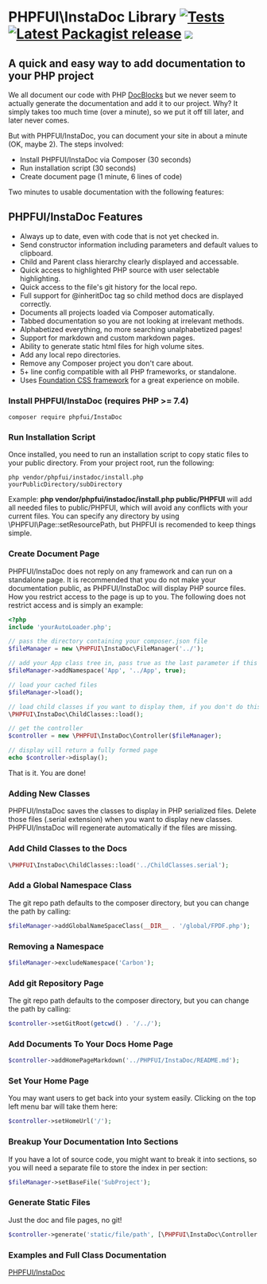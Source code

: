 # PHPFUI\InstaDoc Library [![Tests](https://github.com/phpfui/InstaDoc/actions/workflows/tests.yml/badge.svg)](https://github.com/phpfui/InstaDoc/actions?query=workflow%3Atests) [![Latest Packagist release](https://img.shields.io/packagist/v/phpfui/InstaDoc.svg)](https://packagist.org/packages/phpfui/InstaDoc) ![](https://img.shields.io/badge/PHPStan-level%205-brightgreen.svg?style=flat)

## A quick and easy way to add documentation to your PHP project

We all document our code with PHP [DocBlocks](https://en.wikipedia.org/wiki/PHPDoc) but we never seem to actually generate the documentation and add it to our project. Why? It simply takes too much time (over a minute), so we put it off till later, and later never comes.

But with PHPFUI/InstaDoc, you can document your site in about a minute (OK, maybe 2). The steps involved:
 * Install PHPFUI/InstaDoc via Composer (30 seconds)
 * Run installation script (30 seconds)
 * Create document page (1 minute, 6 lines of code)

 Two minutes to usable documentation with the following features:

## PHPFUI/InstaDoc Features
 * Always up to date, even with code that is not yet checked in.
 * Send constructor information including parameters and default values to clipboard.
 * Child and Parent class hierarchy clearly displayed and accessable.
 * Quick access to highlighted PHP source with user selectable highlighting.
 * Quick access to the file's git history for the local repo.
 * Full support for @inheritDoc tag so child method docs are displayed correctly.
 * Documents all projects loaded via Composer automatically.
 * Tabbed documentation so you are not looking at irrelevant methods.
 * Alphabetized everything, no more searching unalphabetized pages!
 * Support for markdown and custom markdown pages.
 * Ability to generate static html files for high volume sites.
 * Add any local repo directories.
 * Remove any Composer project you don't care about.
 * 5+ line config compatible with all PHP frameworks, or standalone.
 * Uses [Foundation CSS framework](https://get.foundation) for a great experience on mobile.

### Install PHPFUI/InstaDoc (requires PHP >= 7.4)
```
composer require phpfui/InstaDoc
```
### Run Installation Script
Once installed, you need to run an installation script to copy static files to your public directory.  From your project root, run the following:
```
php vendor/phpfui/instadoc/install.php yourPublicDirectory/subDirectory
```
Example: **php vendor/phpfui/instadoc/install.php public/PHPFUI** will add all needed files to public/PHPFUI, which will avoid any conflicts with your current files.  You can specify any directory by using \PHPFUI\Page::setResourcePath, but PHPFUI is recomended to keep things simple.

### Create Document Page
PHPFUI/InstaDoc does not reply on any framework and can run on a standalone page. It is recommended that you do not make your documentation public, as PHPFUI/InstaDoc will display PHP source files. How you restrict access to the page is up to you.  The following does not restrict access and is simply an example:

```php
<?php
include 'yourAutoLoader.php';

// pass the directory containing your composer.json file
$fileManager = new \PHPFUI\InstaDoc\FileManager('../');

// add your App class tree in, pass true as the last parameter if this namespace is in your local git repo.
$fileManager->addNamespace('App', '../App', true);

// load your cached files
$fileManager->load();

// load child classes if you want to display them, if you don't do this step, docs will not show classes that extend the displayed class
\PHPFUI\InstaDoc\ChildClasses::load();

// get the controller
$controller = new \PHPFUI\InstaDoc\Controller($fileManager);

// display will return a fully formed page
echo $controller->display();
```
That is it. You are done!

### Adding New Classes
PHPFUI/InstaDoc saves the classes to display in PHP serialized files.  Delete those files (.serial extension) when you want to display new classes. PHPFUI/InstaDoc will regenerate automatically if the files are missing.

### Add Child Classes to the Docs
```php
\PHPFUI\InstaDoc\ChildClasses::load('../ChildClasses.serial');
```

### Add a Global Namespace Class
The git repo path defaults to the composer directory, but you can change the path by calling:
```php
$fileManager->addGlobalNameSpaceClass(__DIR__ . '/global/FPDF.php');
```

### Removing a Namespace
```php
$fileManager->excludeNamespace('Carbon');
```

### Add git Repository Page
The git repo path defaults to the composer directory, but you can change the path by calling:
```php
$controller->setGitRoot(getcwd() . '/../');
```

### Add Documents To Your Docs Home Page
```php
$controller->addHomePageMarkdown('../PHPFUI/InstaDoc/README.md');
```

### Set Your Home Page
You may want users to get back into your system easily. Clicking on the top left menu bar will take them here:
```php
$controller->setHomeUrl('/');
```

### Breakup Your Documentation Into Sections
If you have a lot of source code, you might want to break it into sections, so you will need a separate file to store the index in per section:
```php
$fileManager->setBaseFile('SubProject');
```

### Generate Static Files
Just the doc and file pages, no git!
```php
$controller->generate('static/file/path', [\PHPFUI\InstaDoc\Controller::DOC_PAGE, \PHPFUI\InstaDoc\Controller::FILE_PAGE, ]));
```

### Examples and Full Class Documentation

[PHPFUI/InstaDoc](http://phpfui.com/?n=PHPFUI%5CInstaDoc)
